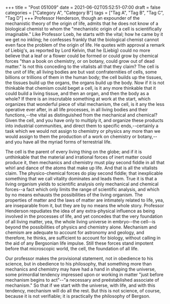 +++
title = "Post 051009"
date = 2021-06-02T05:52:51-07:00
draft = false
categories = ["Category A", "Category B"]
tags = ["Tag A", "Tag B", "Tag C", "Tag D"]
+++
Professor Henderson, though an expounder of the mechanistic theory of the origin of life, admits that he does not know of a biological chemist to whom the "mechanistic origin of a cell is scientifically imaginable." Like Professor Loeb, he starts with the vital; how he came by it we get no inkling; he confesses frankly that the biological chemist cannot even face the problem of the origin of life. He quotes with approval a remark of Liebig's, as reported by Lord Kelvin, that he (Liebig) could no more believe that a leaf or a flower could be formed or could grow by chemical forces "than a book on chemistry, or on botany, could grow out of dead matter." Is not this conceding to the vitalists all that they claim? The cell is the unit of life; all living bodies are but vast confraternities of cells, some billions or trillions of them in the human body; the cell builds up the tissues, the tissues build up the organs, the organs build up the body. Now if it is not thinkable that chemism could beget a cell, is it any more thinkable that it could build a living tissue, and then an organ, and then the body as a whole? If there is an inscrutable something at work at the start, which organizes that wonderful piece of vital mechanism, the cell, is it any the less operative ever after, in all life processes, in all living bodies and their functions,--the vital as distinguished from the mechanical and chemical? Given the cell, and you have only to multiply it, and organize these products into industrial communities, and direct them to specific ends,--certainly a task which we would not assign to chemistry or physics any more than we would assign to them the production of a work on chemistry or botany,--and you have all the myriad forms of terrestrial life.

The cell is the parent of every living thing on the globe; and if it is unthinkable that the material and irrational forces of inert matter could produce it, then mechanics and chemistry must play second fiddle in all that whirl and dance of the atoms that make up life. And that is all the vitalists claim. The physico-chemical forces do play second fiddle; that inexplicable something that we call vitality dominates and leads them. True it is that a living organism yields to scientific analysis only mechanical and chemical forces--a fact which only limits the range of scientific analysis, and which by no means exhausts the possibilities of the living organism. The properties of matter and the laws of matter are intimately related to life, yea, are inseparable from it, but they are by no means the whole story. Professor Henderson repudiates the idea of any extra-physical influence as being involved in the processes of life, and yet concedes that the very foundation of all living matter, yea, the whole living universe in embryo--the cell--is beyond the possibilities of physics and chemistry alone. Mechanism and chemism are adequate to account for astronomy and geology, and therefore, he thinks, are sufficient to account for biology, without calling in the aid of any Bergsonian life impulse. Still these forces stand impotent before that microscopic world, the cell, the foundation of all life.

Our professor makes the provisional statement, not in obedience to his science, but in obedience to his philosophy, that something more than mechanics and chemistry may have had a hand in shaping the universe, some primordial tendency impressed upon or working in matter "just before mechanism begins to act"--"a necessary and preëstablished associate of mechanism." So that if we start with the universe, with life, and with this tendency, mechanism will do all the rest. But this is not science, of course, because it is not verifiable; it is practically the philosophy of Bergson.
